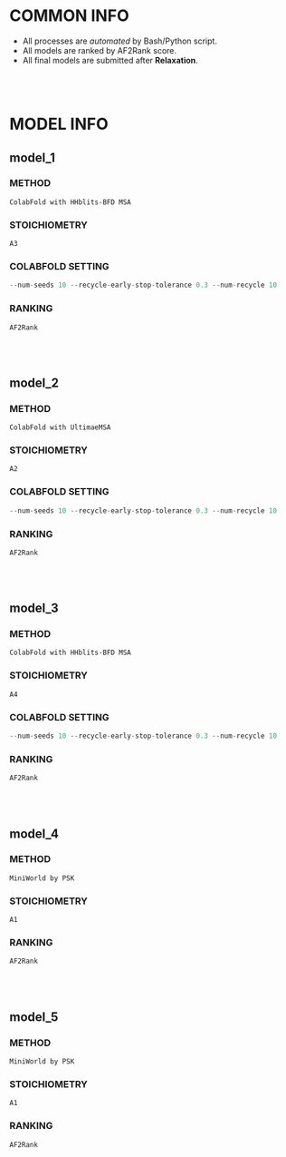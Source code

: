 # COMMON INFO
* All processes are *automated* by Bash/Python script.
* All models are ranked by AF2Rank score.
* All final models are submitted after **Relaxation**.
<br/>
<br/>

# MODEL INFO
## model_1
### METHOD
    ColabFold with HHblits-BFD MSA
### STOICHIOMETRY
    A3
### COLABFOLD SETTING
```python
--num-seeds 10 --recycle-early-stop-tolerance 0.3 --num-recycle 10
```
### RANKING
```python
AF2Rank
```
<br/>
<br/>

## model_2
### METHOD
    ColabFold with UltimaeMSA
### STOICHIOMETRY
    A2
### COLABFOLD SETTING
```python
--num-seeds 10 --recycle-early-stop-tolerance 0.3 --num-recycle 10
```
### RANKING
```python
AF2Rank
```
<br/>
<br/>

## model_3
### METHOD
    ColabFold with HHblits-BFD MSA
### STOICHIOMETRY
    A4
### COLABFOLD SETTING
```python
--num-seeds 10 --recycle-early-stop-tolerance 0.3 --num-recycle 10
```
### RANKING
```python
AF2Rank
```
<br/>
<br/>

## model_4
### METHOD
    MiniWorld by PSK
### STOICHIOMETRY
    A1
### RANKING
```python
AF2Rank
```
<br/>
<br/>

## model_5
### METHOD
    MiniWorld by PSK
### STOICHIOMETRY
    A1
### RANKING
```python
AF2Rank
```
<br/>
<br/>
    